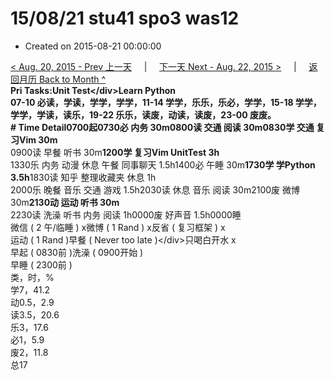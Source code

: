 # 15/08/21 stu41 spo3 was12

* Created on 2015-08-21 00:00:00

[&lt; Aug. 20, 2015 - Prev 上一天](d20.md)     \|     [下一天 Next - Aug. 22, 2015 &gt;](d22.md)     \|     [返回月历 Back to Month ^](index.md)   
**Pri Tasks:**Unit Test&lt;/div&gt;Learn Python  
07-10 必读，学读，学学，学学，11-14 学学，乐乐，乐必，学学，15-18 学学，学学，学读，读乐，19-22 乐乐，读废，动读，读废，23-00 废废。  
**\# Time Detail**0700起0730必 内务 30m0800读 交通 阅读 30m**0830学 交通 复习Vim 30m**  
0900读 早餐 听书 30m**1200学 复习Vim UnitTest 3h**  
1330乐 内务 动漫 休息 午餐 同事聊天 1.5h1400必 午睡 30m**1730学 学Python 3.5h**1830读 知乎 整理收藏夹 休息 1h  
2000乐 晚餐 音乐 交通 游戏 1.5h2030读 休息 音乐 阅读 30m2100废 微博 30m**2130动 运动 听书 30m**  
2230读 洗澡 听书 内务 阅读 1h0000废 好声音 1.5h0000睡  
微信 \( 2 午/临睡 \) x微博 \( 1 Rand \) x反省 \( 复习框架 \) x  
运动 \( 1 Rand \)早餐 \( Never too late \)&lt;/div&gt;只喝白开水 x  
早起 \( 0830前 \)洗澡 \( 0900开始 \)  
早睡 \( 2300前 \)  
类，时，%  
学7，41.2  
动0.5，2.9  
读3.5，20.6  
乐3，17.6  
必1，5.9  
废2，11.8  
总17

